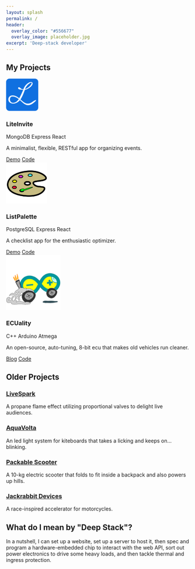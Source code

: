 ```yaml
---
layout: splash
permalink: /
header: 
  overlay_color: "#556677"
  overlay_image: placeholder.jpg
excerpt: 'Deep-stack developer' 
---
```


<section id="projects">
  <h2 class="mb-4">My Projects</h2>
  <div class="row">
    <div class="col-md-4">
      <div class="card mb-4 shadow">
        <div class="card-img">
          <img src="images/LiteInvite192.png" class="mb-2" width="88" height="88" focusable="false"
            aria-label="Placeholder: Thumbnail">
        </div>
        <h3 class="my-0">LiteInvite</h3>
        <div class="my-3">
          <span class="badge badge-pill badge-primary">MongoDB</span>
          <span class="badge badge-pill badge-primary">Express</span>
          <span class="badge badge-pill badge-primary">React</span>
        </div>
        <div class="card-body text-left">
          <p class="card-text">A minimalist, flexible, RESTful app for organizing events.</p>
          <div class="btn-group">
            <a href="https://liteinvite.com" class="btn btn-sm btn-outline-secondary">Demo</a>
            <a href="https://github.com/mthielvoldt/liteinvite" class="btn btn-sm btn-outline-secondary">Code</a>
          </div>
        </div>
      </div>
    </div>
    <div class="col-md-4">
      <div class="card mb-4 shadow">
        <div class="card-img">
          <img src="images/list-palette192.svg" class="bd-placeholder-img" width="112" height="112" focusable="false"
            aria-label="Placeholder: Thumbnail">
        </div>
        <h3 class="my-0">ListPalette</h3>
        <div class="my-3">
          <span class="badge badge-pill badge-primary">PostgreSQL</span>
          <span class="badge badge-pill badge-primary">Express</span>
          <span class="badge badge-pill badge-primary">React</span>
        </div>
        <div class="card-body text-left">
          <p class="card-text">A checklist app for the enthusiastic optimizer.</p>
          <div class="btn-group">
            <a href="https://listpalette.com" class="btn btn-sm btn-outline-secondary">Demo</a>
            <a href="https://github.com/mthielvoldt/list-palette"
              class="btn btn-sm btn-outline-secondary">Code</a>
          </div>
        </div>
      </div>
    </div>
    <div class="col-md-4">
      <div class="card mb-4 shadow">
        <div class="card-img">
          <img src="images/ecuality192.png" class="bd-placeholder-img" width="150" height="150" focusable="false"
            aria-label="Placeholder: Thumbnail">
        </div>
        <h3 class="my-0">ECUality</h3>
        <div class="my-3">
          <span class="badge badge-pill badge-primary">C++</span>
          <span class="badge badge-pill badge-primary">Arduino</span>
          <span class="badge badge-pill badge-primary">Atmega</span>
        </div>
        <div class="card-body text-left">
          <p class="card-text">An open-source, auto-tuning, 8-bit ecu that makes old vehicles run cleaner.</p>
          <div class="btn-group">
            <a href="https://hackaday.io/project/4622-ecuality1" class="btn btn-sm btn-outline-secondary">Blog</a>
            <a href="https://github.com/ECUality/ECUality" class="btn btn-sm btn-outline-secondary">Code</a>
          </div>
        </div>
      </div>
    </div>
  </div>
</section>

## Older Projects

### [LiveSpark](/livespark/) 
A propane flame effect utilizing proportional valves to delight live audiences. 

### [AquaVolta](/aquavolta/)
An led light system for kiteboards that takes a licking and keeps on... blinking.

### [Packable Scooter](/scooter/)
A 10-kg electric scooter that folds to fit inside a backpack and also powers up hills. 

### [Jackrabbit Devices](/jackrabbit/)
A race-inspired accelerator for motorcycles.  

## What do I mean by "Deep Stack"? 
In a nutshell, I can set up a website, set up a server to host it, then spec and program a hardware-embedded chip to interact with the web API, sort out power electronics to drive some heavy loads, and then tackle thermal and ingress protection. 